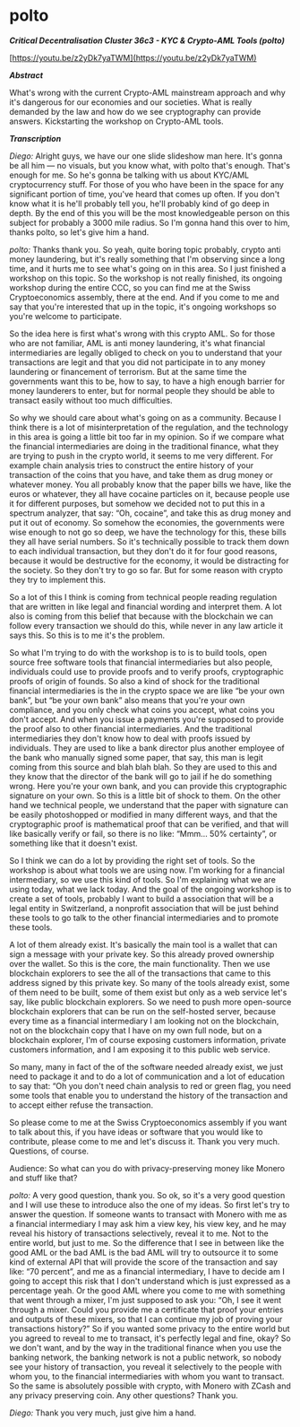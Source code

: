 # polto

_**Critical Decentralisation Cluster 36c3 - KYC & Crypto-AML Tools (polto)**_

[https://youtu.be/z2yDk7yaTWM](https://youtu.be/z2yDk7yaTWM)

_**Abstract**_

What's wrong with the current Crypto-AML mainstream approach and why it's dangerous for our economies and our societies. What is really demanded by the law and how do we see cryptography can provide answers. Kickstarting the workshop on Crypto-AML tools.

_**Transcription**_

_Diego:_ Alright guys, we have our one slide slideshow man here. It's gonna be all him — no visuals, but you know what, with polto that's enough. That's enough for me. So he's gonna be talking with us about KYC/AML cryptocurrency stuff. For those of you who have been in the space for any significant portion of time, you've heard that comes up often. If you don't know what it is he'll probably tell you, he'll probably kind of go deep in depth. By the end of this you will be the most knowledgeable person on this subject for probably a 3000 mile radius. So I'm gonna hand this over to him, thanks polto, so let's give him a hand.

_polto:_ Thanks thank you. So yeah, quite boring topic probably, crypto anti money laundering, but it's really something that I'm observing since a long time, and it hurts me to see what's going on in this area. So I just finished a workshop on this topic. So the workshop is not really finished, its ongoing workshop during the entire CCC, so you can find me at the Swiss Cryptoeconomics assembly, there at the end. And if you come to me and say that you're interested that up in the topic, it's ongoing workshops so you're welcome to participate.

So the idea here is first what's wrong with this crypto AML. So for those who are not familiar, AML is anti money laundering, it's what financial intermediaries are legally obliged to check on you to understand that your transactions are legit and that you did not participate in to any money laundering or financement of terrorism. But at the same time the governments want this to be, how to say, to have a high enough barrier for money launderers to enter, but for normal people they should be able to transact easily without too much difficulties.

So why we should care about what's going on as a community. Because I think there is a lot of misinterpretation of the regulation, and the technology in this area is going a little bit too far in my opinion. So if we compare what the financial intermediaries are doing in the traditional finance, what they are trying to push in the crypto world, it seems to me very different. For example chain analysis tries to construct the entire history of your transaction of the coins that you have, and take them as drug money or whatever money. You all probably know that the paper bills we have, like the euros or whatever, they all have cocaine particles on it, because people use it for different purposes, but somehow we decided not to put this in a spectrum analyzer, that say: “Oh,  cocaine”, and take this as drug money and put it out of economy. So somehow the economies, the governments were wise enough to not go so deep, we have the technology for this, these bills they all have serial numbers. So it's technically possible to track them down to each individual transaction, but they don't do it for four good reasons, because it would be destructive for the economy, it would be distracting for the society. So they don't try to go so far. But for some reason with crypto they try to implement this.

So a lot of this I think is coming from technical people reading regulation that are written in like legal and financial wording and interpret them. A lot also is coming from this belief that because with the blockchain we can follow every transaction we should do this, while never in any law article it says this. So this is to me it's the problem.

So what I'm trying to do with the workshop is to is to build tools, open source free software tools that financial intermediaries but also people, individuals could use to provide proofs and to verify proofs, cryptographic proofs of origin of founds. So also a kind of shock for the traditional financial intermediaries is the in the crypto space we are like “be your own bank”, but “be your own bank” also means that you're your own compliance, and you only check what coins you accept, what coins you don't accept. And when you issue a payments you're supposed to provide the proof also to other financial intermediaries. And the traditional intermediaries they don't know how to deal with proofs issued by individuals. They are used to like a bank director plus another employee of the bank who manually signed some paper, that say, this man is legit coming from this source and blah blah blah. So they are used to this and they know that the director of the bank will go to jail if he do something wrong. Here you're your own bank, and you can provide this cryptographic signature on your own. So this is a little bit of shock to them. On the other hand we technical people, we understand that the paper with signature can be easily photoshopped or modified in many different ways, and that the cryptographic proof is mathematical proof that can be verified, and that will like basically verify or fail, so there is no like: “Mmm… 50% certainty”, or something like that it doesn't exist.

So I think we can do a lot by providing the right set of tools. So the workshop is about what tools we are using now. I'm working for a financial intermediary, so we use this kind of tools. So I'm explaining what we are using today, what we lack today. And the goal of the ongoing workshop is to create a set of tools, probably I want to build a association that will be a legal entity in Switzerland, a nonprofit association that will be just behind these tools to go talk to the other financial intermediaries and to promote these tools.

A lot of them already exist. It's basically the main tool is a wallet that can sign a message with your private key. So this already proved ownership over the wallet. So this is the core, the main functionality. Then we use blockchain explorers to see the all of the transactions that came to this address signed by this private key. So many of the tools already exist, some of them need to be built, some of them exist but only as a web service let's say, like public blockchain explorers. So we need to push more open-source blockchain explorers that can be run on the self-hosted server, because every time as a financial intermediary I am looking not on the blockchain, not on the blockchain copy that I have on my own full node, but on a blockchain explorer, I'm of course exposing customers information, private customers information, and I am exposing it to this public web service.

So many, many in fact of the of the software needed already exist, we just need to package it and to do a lot of communication and a lot of education to say that: “Oh you don't need chain analysis to red or green flag, you need some tools that enable you to understand the history of the transaction and to accept either refuse the transaction.

So please come to me at the Swiss Cryptoeconomics assembly if you want to talk about this, if you have ideas or software that you would like to contribute, please come to me and let's discuss it. Thank you very much. Questions, of course.

Audience: So what can you do with privacy-preserving money like Monero and stuff like that?

_polto:_ A very good question, thank you. So ok, so it's a very good question and I will use these to introduce also the one of my ideas. So first let's try to answer the question. If someone wants to transact with Monero with me as a financial intermediary I may ask him a view key, his view key, and he may reveal his history of transactions selectively, reveal it to me. Not to the entire world, but just to me. So the difference that I see in between like the good AML or the bad AML is the bad AML will try to outsource it to some kind of external API that will provide the score of the transaction and say like: “70 percent”, and me as a financial intermediary, I have to decide am I going to accept this risk that I don't understand which is just expressed as a percentage yeah. Or the good AML where you come to me with something that went through a mixer, I'm just supposed to ask you: “Oh, I see it went through a mixer. Could you provide me a certificate that proof your entries and outputs of these mixers, so that I can continue my job of proving your transactions history?” So if you wanted some privacy to the entire world but you agreed to reveal to me to transact, it's perfectly legal and fine, okay? So we don't want, and by the way in the traditional finance when you use the banking network, the banking network is not a public network, so nobody see your history of transaction, you reveal it selectively to the people with whom you, to the financial intermediaries with whom you want to transact. So the same is absolutely possible with crypto, with Monero with ZCash and any privacy preserving coin. Any other questions? Thank you.

_Diego:_ Thank you very much, just give him a hand.
